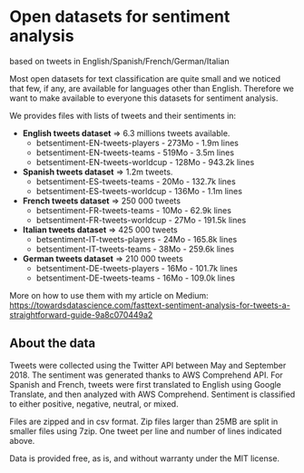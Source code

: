 # Open datasets for sentiment analysis 
based on tweets in English/Spanish/French/German/Italian

Most open datasets for text classification are quite small and we noticed that few, if any, are available for languages other than English. Therefore we want to make available to everyone this datasets for sentiment analysis.

We provides files with lists of tweets and their sentiments in:
* **English tweets dataset** => 6.3 millions tweets available.
  * betsentiment-EN-tweets-players	- 273Mo	- 1.9m lines
  * betsentiment-EN-tweets-teams	- 519Mo	- 3.5m lines
  * betsentiment-EN-tweets-worldcup	- 128Mo	- 943.2k lines
* **Spanish tweets dataset** => 1.2m tweets.
  * betsentiment-ES-tweets-teams	- 20Mo -	132.7k lines
  * betsentiment-ES-tweets-worldcup	- 136Mo -	1.1m lines
* **French tweets dataset** => 250 000 tweets
  * betsentiment-FR-tweets-teams	- 10Mo	- 62.9k lines
  * betsentiment-FR-tweets-worldcup -	27Mo	- 191.5k lines
* **Italian tweets dataset** => 425 000 tweets
  * betsentiment-IT-tweets-players	- 24Mo -	165.8k lines
  * betsentiment-IT-tweets-teams	- 38Mo	- 259.6k lines
* **German tweets dataset** => 210 000 tweets
  * betsentiment-DE-tweets-players	- 16Mo -	101.7k lines
  * betsentiment-DE-tweets-teams	- 16Mo -	109.0k lines


More on how to use them with my article on Medium:
https://towardsdatascience.com/fasttext-sentiment-analysis-for-tweets-a-straightforward-guide-9a8c070449a2

## About the data

Tweets were collected using the Twitter API between May and September 2018. The sentiment was generated thanks to AWS Comprehend API. For Spanish and French, tweets were first translated to English using Google Translate, and then analyzed with AWS Comprehend. 
Sentiment is classified to either positive, negative, neutral, or mixed.

Files are zipped and in csv format. Zip files larger than 25MB are split in smaller files using 7zip. One tweet per line and number of lines indicated above.

Data is provided free, as is, and without warranty under the MIT license.
